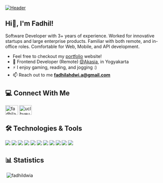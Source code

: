 [![Header](https://github.com/fadhildwia/fadhildwia/blob/main/banner.jpg?raw=true "Header")](https://github.com/fadhildwia)

## Hi👋, I'm Fadhil!
Software Developer with 3+ years of experience. Worked for innovative startups and large enterprise products. Familiar with both remote, and in-office roles. Comfortable for Web, Mobile, and API development.

- Feel free to checkout my [portfolio](https://www.fadhilahdwia.com/) website!
- 🏢 Frontend Developer (Remote) [@Akasia](https://akasia.id/), in Yogyakarta
- ⚡ I enjoy gaming, reading, and jogging :)
- 📫 Reach out to me **fadhilahdwi.a@gmail.com**

## 💻 Connect With Me
<p align="left">
<a href="https://linkedin.com/in/fadhilahdwiananda/" target="blank"><img align="center" src="https://raw.githubusercontent.com/rahuldkjain/github-profile-readme-generator/master/src/images/icons/Social/linked-in-alt.svg" alt="fadhilahdwiananda/" height="30" width="40" /></a>
<a href="https://www.youtube.com/channel/UClBvEuTwUUNDpPW1WKedjnw" target="blank"><img align="center" src="https://raw.githubusercontent.com/rahuldkjain/github-profile-readme-generator/master/src/images/icons/Social/youtube.svg" alt="uclbveutwuundppw1wkedjnw" height="30" width="40" /></a>
</p>

## 🛠️ Technologies & Tools
![](https://img.shields.io/badge/Code-JavaScript-informational?style=flat&color=informational&logo=javascript)
![](https://img.shields.io/badge/Code-TypeScript-informational?style=flat&color=informational)
![](https://img.shields.io/badge/Code-React-informational?style=flat&color=informational&logo=react)
![](https://img.shields.io/badge/Code-React_Native-informational?style=flat&color=informational&logo=react)
![](https://img.shields.io/badge/Code-Vue-informational?style=flat&color=informational&logo=vue.js)
![](https://img.shields.io/badge/Code-Nuxt-informational?style=flat&color=informational&logo=nuxtdotjs)
![](https://img.shields.io/badge/Code-Node-informational?style=flat&color=informational&logo=node.js)
![](https://img.shields.io/badge/Tool-Redux-informational?style=flat&color=warning&logo=redux)
![](https://img.shields.io/badge/Tool-SCSS-informational?style=flat&color=warning&logo=sass)
![](https://img.shields.io/badge/Tool-Jest-informational?style=flat&color=warning&logo=jest)
![](https://img.shields.io/badge/Tool-TailwindCSS-informational?style=flat&color=warning&logo=tailwindcss)

## 📊 Statistics
<p>&nbsp;<img align="center" src="https://github-readme-stats.vercel.app/api?username=fadhildwia&show_icons=true&theme=onedark&locale=en" alt="fadhildwia" /></p>
